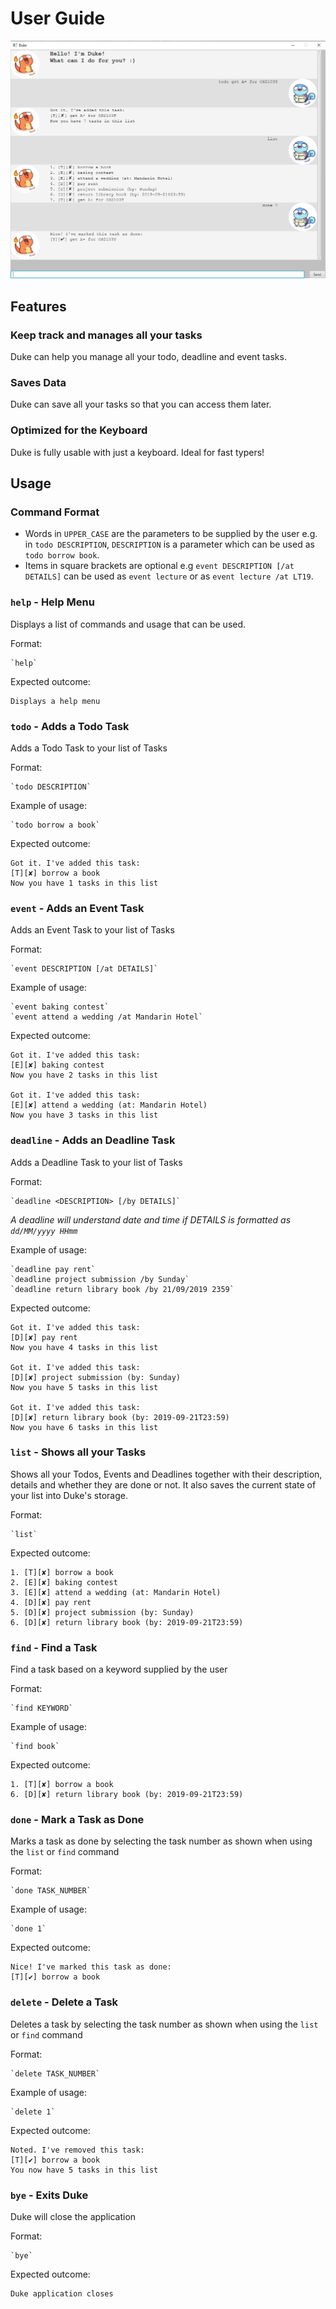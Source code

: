 # User Guide

![Screenshot of Duke GUI](Ui.png)

## Features 

### Keep track and manages all your tasks
Duke can help you manage all your todo, deadline and event tasks.

### Saves Data
Duke can save all your tasks so that you can access them later.

### Optimized for the Keyboard
Duke is fully usable with just a keyboard. Ideal for fast typers!

## Usage

### Command Format

* Words in `UPPER_CASE` are the parameters to be supplied by the user e.g. in `todo DESCRIPTION`, `DESCRIPTION` is a parameter which can be used as `todo borrow book`.
* Items in square brackets are optional e.g `event DESCRIPTION [/at DETAILS]` can be used as `event lecture` or as `event lecture /at LT19`.

### `help` - Help Menu

Displays a list of commands and usage that can be used.

Format:

    `help`
    
Expected outcome:

    Displays a help menu

### `todo` - Adds a Todo Task

Adds a Todo Task to your list of Tasks

Format:

    `todo DESCRIPTION`

Example of usage: 

    `todo borrow a book`

Expected outcome:

    Got it. I've added this task:
    [T][✘] borrow a book
    Now you have 1 tasks in this list
    
### `event` - Adds an Event Task

Adds an Event Task to your list of Tasks

Format:

    `event DESCRIPTION [/at DETAILS]`

Example of usage: 

    `event baking contest`
    `event attend a wedding /at Mandarin Hotel`

Expected outcome:

    Got it. I've added this task:
    [E][✘] baking contest
    Now you have 2 tasks in this list

    Got it. I've added this task:
    [E][✘] attend a wedding (at: Mandarin Hotel)
    Now you have 3 tasks in this list
    
### `deadline` - Adds an Deadline Task

Adds a Deadline Task to your list of Tasks

Format:

    `deadline <DESCRIPTION> [/by DETAILS]`
  *A deadline will understand date and time if DETAILS is formatted as `dd/MM/yyyy HHmm`*


Example of usage: 

    `deadline pay rent`
    `deadline project submission /by Sunday`
    `deadline return library book /by 21/09/2019 2359`

Expected outcome:

    Got it. I've added this task:
    [D][✘] pay rent
    Now you have 4 tasks in this list
    
    Got it. I've added this task:
    [D][✘] project submission (by: Sunday)
    Now you have 5 tasks in this list
    
    Got it. I've added this task:
    [D][✘] return library book (by: 2019-09-21T23:59) 
    Now you have 6 tasks in this list
    
### `list` - Shows all your Tasks

Shows all your Todos, Events and Deadlines together with their description, details and whether they are done or not. It also saves the current state of your list into Duke's storage.

Format:

    `list`

Expected outcome:

    1. [T][✘] borrow a book
    2. [E][✘] baking contest
    3. [E][✘] attend a wedding (at: Mandarin Hotel)
    4. [D][✘] pay rent
    5. [D][✘] project submission (by: Sunday)
    6. [D][✘] return library book (by: 2019-09-21T23:59)
    
### `find` - Find a Task

Find a task based on a keyword supplied by the user

Format:

    `find KEYWORD`

Example of usage: 

    `find book`

Expected outcome:

    1. [T][✘] borrow a book
    6. [D][✘] return library book (by: 2019-09-21T23:59)
    
### `done` - Mark a Task as Done

Marks a task as done by selecting the task number as shown when using the `list` or `find` command

Format:

    `done TASK_NUMBER`

Example of usage: 

    `done 1`

Expected outcome:

    Nice! I've marked this task as done:
    [T][✔] borrow a book
    
### `delete` - Delete a Task

Deletes a task by selecting the task number as shown when using the `list` or `find` command

Format:

    `delete TASK_NUMBER`

Example of usage: 

    `delete 1`

Expected outcome:

    Noted. I've removed this task:
    [T][✔] borrow a book
    You now have 5 tasks in this list
    
### `bye` - Exits Duke

Duke will close the application

Format:

    `bye`
    
Expected outcome:

    Duke application closes

    
